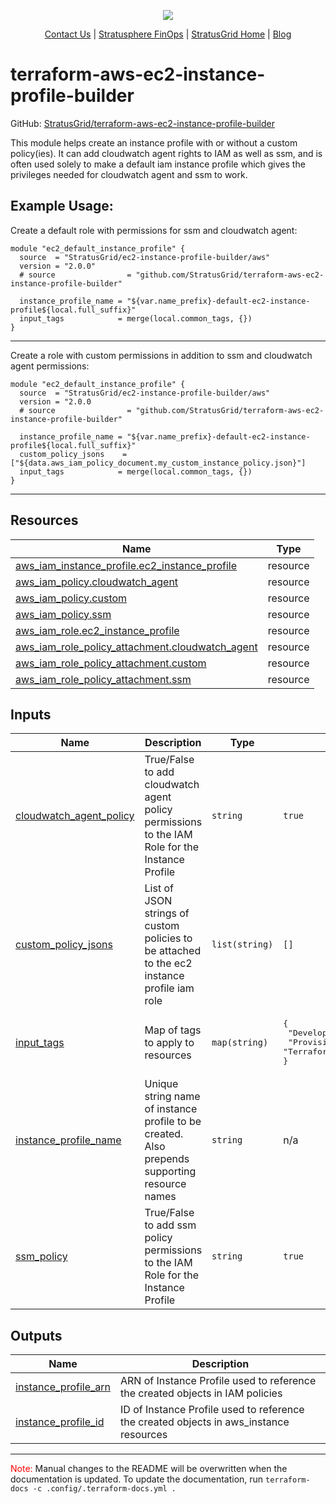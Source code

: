 <!-- BEGIN_TF_DOCS -->
<p align="center">
  <img src="https://github.com/StratusGrid/terraform-readme-template/blob/main/header/stratusgrid-logo-smaller.jpg?raw=true" />
  <p align="center">
    <a href="https://stratusgrid.com/book-a-consultation">Contact Us</a> |
    <a href="https://stratusgrid.com/cloud-cost-optimization-dashboard">Stratusphere FinOps</a> |
    <a href="https://stratusgrid.com">StratusGrid Home</a> |
    <a href="https://stratusgrid.com/blog">Blog</a>
  </p>
</p>

# terraform-aws-ec2-instance-profile-builder

GitHub: [StratusGrid/terraform-aws-ec2-instance-profile-builder](https://github.com/StratusGrid/terraform-aws-ec2-instance-profile-builder)

This module helps create an instance profile with or without a custom policy(ies). It can add cloudwatch agent rights to IAM as well as ssm, and is often used solely to make a default iam instance profile which gives the privileges needed for cloudwatch agent and ssm to work.

## Example Usage:
Create a default role with permissions for ssm and cloudwatch agent:
```hcl
module "ec2_default_instance_profile" {
  source  = "StratusGrid/ec2-instance-profile-builder/aws"
  version = "2.0.0"
  # source                = "github.com/StratusGrid/terraform-aws-ec2-instance-profile-builder"

  instance_profile_name = "${var.name_prefix}-default-ec2-instance-profile${local.full_suffix}"
  input_tags            = merge(local.common_tags, {})
}
```
---
Create a role with custom permissions in addition to ssm and cloudwatch agent permissions:
```hcl
module "ec2_default_instance_profile" {
  source  = "StratusGrid/ec2-instance-profile-builder/aws"
  version = "2.0.0
  # source                = "github.com/StratusGrid/terraform-aws-ec2-instance-profile-builder"

  instance_profile_name = "${var.name_prefix}-default-ec2-instance-profile${local.full_suffix}"
  custom_policy_jsons    = ["${data.aws_iam_policy_document.my_custom_instance_policy.json}"]
  input_tags            = merge(local.common_tags, {})
}
```
---

## Resources

| Name | Type |
|------|------|
| [aws_iam_instance_profile.ec2_instance_profile](https://registry.terraform.io/providers/hashicorp/aws/latest/docs/resources/iam_instance_profile) | resource |
| [aws_iam_policy.cloudwatch_agent](https://registry.terraform.io/providers/hashicorp/aws/latest/docs/resources/iam_policy) | resource |
| [aws_iam_policy.custom](https://registry.terraform.io/providers/hashicorp/aws/latest/docs/resources/iam_policy) | resource |
| [aws_iam_policy.ssm](https://registry.terraform.io/providers/hashicorp/aws/latest/docs/resources/iam_policy) | resource |
| [aws_iam_role.ec2_instance_profile](https://registry.terraform.io/providers/hashicorp/aws/latest/docs/resources/iam_role) | resource |
| [aws_iam_role_policy_attachment.cloudwatch_agent](https://registry.terraform.io/providers/hashicorp/aws/latest/docs/resources/iam_role_policy_attachment) | resource |
| [aws_iam_role_policy_attachment.custom](https://registry.terraform.io/providers/hashicorp/aws/latest/docs/resources/iam_role_policy_attachment) | resource |
| [aws_iam_role_policy_attachment.ssm](https://registry.terraform.io/providers/hashicorp/aws/latest/docs/resources/iam_role_policy_attachment) | resource |

## Inputs

| Name | Description | Type | Default | Required |
|------|-------------|------|---------|:--------:|
| <a name="input_cloudwatch_agent_policy"></a> [cloudwatch\_agent\_policy](#input\_cloudwatch\_agent\_policy) | True/False to add cloudwatch agent policy permissions to the IAM Role for the Instance Profile | `string` | `true` | no |
| <a name="input_custom_policy_jsons"></a> [custom\_policy\_jsons](#input\_custom\_policy\_jsons) | List of JSON strings of custom policies to be attached to the ec2 instance profile iam role | `list(string)` | `[]` | no |
| <a name="input_input_tags"></a> [input\_tags](#input\_input\_tags) | Map of tags to apply to resources | `map(string)` | <pre>{<br>  "Developer": "StratusGrid",<br>  "Provisioner": "Terraform"<br>}</pre> | no |
| <a name="input_instance_profile_name"></a> [instance\_profile\_name](#input\_instance\_profile\_name) | Unique string name of instance profile to be created. Also prepends supporting resource names | `string` | n/a | yes |
| <a name="input_ssm_policy"></a> [ssm\_policy](#input\_ssm\_policy) | True/False to add ssm policy permissions to the IAM Role for the Instance Profile | `string` | `true` | no |

## Outputs

| Name | Description |
|------|-------------|
| <a name="output_instance_profile_arn"></a> [instance\_profile\_arn](#output\_instance\_profile\_arn) | ARN of Instance Profile used to reference the created objects in IAM policies |
| <a name="output_instance_profile_id"></a> [instance\_profile\_id](#output\_instance\_profile\_id) | ID of Instance Profile used to reference the created objects in aws\_instance resources |

---

<span style="color:red">Note:</span> Manual changes to the README will be overwritten when the documentation is updated. To update the documentation, run `terraform-docs -c .config/.terraform-docs.yml .`
<!-- END_TF_DOCS -->